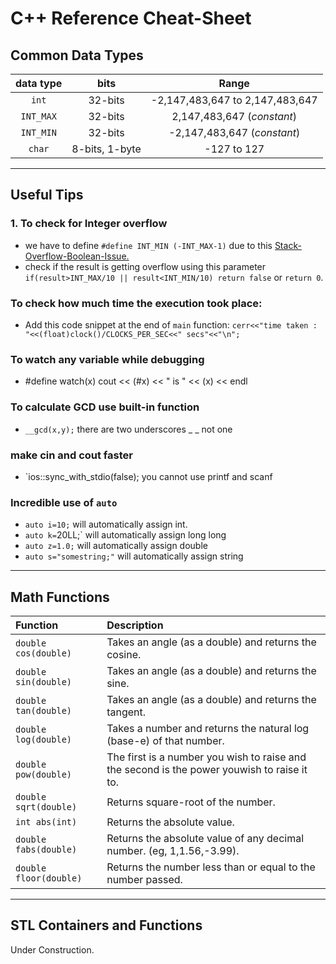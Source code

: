 # C++ Reference Cheat-Sheet

## Common Data Types

|**data type**|**bits** |**Range**|
|:-------:|:--------:|:--------:|
|`int`|32-bits| -2,147,483,647 to 2,147,483,647|
|`INT_MAX`|32-bits| 2,147,483,647 (*constant*)|
|`INT_MIN`|32-bits| -2,147,483,647 (*constant*)|
|`char`|8-bits, 1-byte| -127 to 127|

------------------------------
## Useful Tips
### 1. To check for Integer overflow
+ we have to define `#define INT_MIN (-INT_MAX-1)` due to this [Stack-Overflow-Boolean-Issue.](https://stackoverflow.com/questions/14695118/2147483648-0-returns-true-in-c)
+ check if the result is getting overflow using this parameter `if(result>INT_MAX/10 || result<INT_MIN/10) return false` or `return 0`.

### To check how much time the execution took place:
+ Add this code snippet at the end of `main` function: `cerr<<"time taken : "<<(float)clock()/CLOCKS_PER_SEC<<" secs"<<"\n";`

### To watch any variable while debugging
+ #define watch(x) cout << (#x) << " is " << (x) << endl

### To calculate GCD use built-in function
+ `__gcd(x,y);` there are two underscores _ _ not one

### make cin and cout faster
+  `ios::sync_with_stdio(false); you cannot use printf and scanf

### Incredible use of `auto`
+ `auto i=10;` will automatically assign int.
+ `auto k=`20LL;` will automatically assign long long
+ `auto z=1.0;` will automatically assign double
+ `auto s="somestring;"` will automatically assign string 

----------------------------

## Math Functions

|Function | Description |
|:----- | :------|
|`double cos(double)`|Takes an angle (as a double) and returns the cosine.|
|`double sin(double)`|Takes an angle (as a double) and returns the sine.|
|`double tan(double)`|Takes an angle (as a double) and returns the tangent.|
|`double log(double)`|Takes a number and returns the natural log (base-e) of that number.|
|`double pow(double)`|The first is a number you wish to raise and the second is the power youwish to raise it to.|
|`double sqrt(double)`|Returns square-root of the number.|
|`int abs(int)`| Returns the absolute value. |
|`double fabs(double)`| Returns the absolute value of any decimal number. (eg, 1,1.56,-3.99).|
|`double floor(double)`|Returns the number less than or equal to the number passed.|

--------------------------
## STL Containers and Functions

Under Construction.
